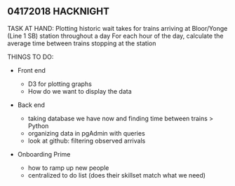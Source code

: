 ## 04172018 HACKNIGHT
TASK AT HAND:
Plotting historic wait takes for trains arriving at Bloor/Yonge (Line 1 SB) station throughout a day
For each hour of the day, calculate the average time between trains stopping at the station


THINGS TO DO:
- Front end 
    -  D3 for plotting graphs 
    - How do we want to display the data 
   
- Back end 
    - taking database we have now and finding time between trains > Python 
    - organizing data in pgAdmin with queries 
    - look at github: filtering observed arrivals 
    
- Onboarding Prime 
    - how to ramp up new people 
    - centralized to do list (does their skillset match what we need)

